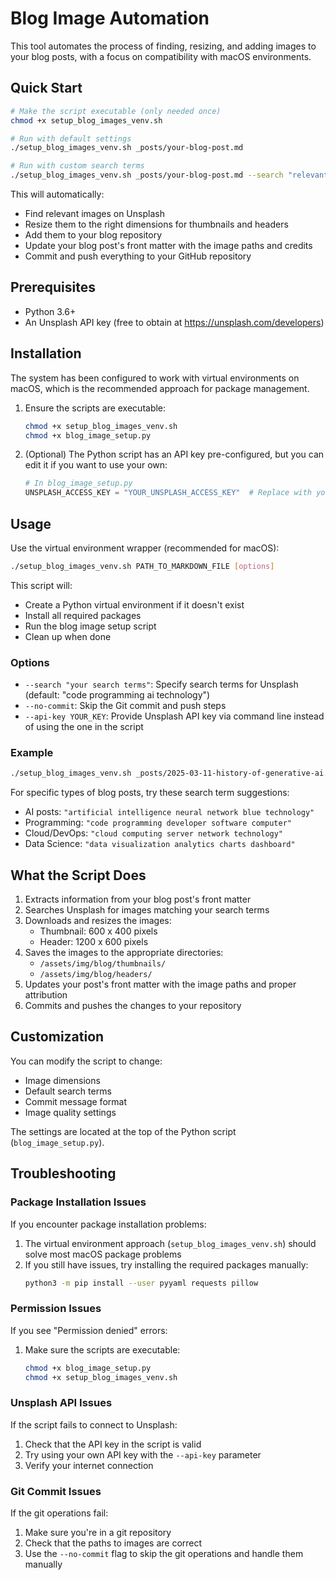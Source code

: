 # Blog Image Automation

This tool automates the process of finding, resizing, and adding images to your blog posts, with a focus on compatibility with macOS environments.

## Quick Start

```bash
# Make the script executable (only needed once)
chmod +x setup_blog_images_venv.sh

# Run with default settings
./setup_blog_images_venv.sh _posts/your-blog-post.md

# Run with custom search terms
./setup_blog_images_venv.sh _posts/your-blog-post.md --search "relevant keywords for your post"
```

This will automatically:
- Find relevant images on Unsplash
- Resize them to the right dimensions for thumbnails and headers
- Add them to your blog repository
- Update your blog post's front matter with the image paths and credits
- Commit and push everything to your GitHub repository

## Prerequisites

- Python 3.6+
- An Unsplash API key (free to obtain at https://unsplash.com/developers)

## Installation

The system has been configured to work with virtual environments on macOS, which is the recommended approach for package management.

1. Ensure the scripts are executable:
   ```bash
   chmod +x setup_blog_images_venv.sh
   chmod +x blog_image_setup.py
   ```

2. (Optional) The Python script has an API key pre-configured, but you can edit it if you want to use your own:
   ```python
   # In blog_image_setup.py
   UNSPLASH_ACCESS_KEY = "YOUR_UNSPLASH_ACCESS_KEY"  # Replace with your key
   ```

## Usage

Use the virtual environment wrapper (recommended for macOS):

```bash
./setup_blog_images_venv.sh PATH_TO_MARKDOWN_FILE [options]
```

This script will:
- Create a Python virtual environment if it doesn't exist
- Install all required packages
- Run the blog image setup script
- Clean up when done

### Options

- `--search "your search terms"`: Specify search terms for Unsplash (default: "code programming ai technology")
- `--no-commit`: Skip the Git commit and push steps
- `--api-key YOUR_KEY`: Provide Unsplash API key via command line instead of using the one in the script

### Example

```bash
./setup_blog_images_venv.sh _posts/2025-03-11-history-of-generative-ai.md --search "generative ai history timeline technology"
```

For specific types of blog posts, try these search term suggestions:

- AI posts: `"artificial intelligence neural network blue technology"`
- Programming: `"code programming developer software computer"`
- Cloud/DevOps: `"cloud computing server network technology"`
- Data Science: `"data visualization analytics charts dashboard"`

## What the Script Does

1. Extracts information from your blog post's front matter
2. Searches Unsplash for images matching your search terms
3. Downloads and resizes the images:
   - Thumbnail: 600 x 400 pixels
   - Header: 1200 x 600 pixels
4. Saves the images to the appropriate directories:
   - `/assets/img/blog/thumbnails/`
   - `/assets/img/blog/headers/`
5. Updates your post's front matter with the image paths and proper attribution
6. Commits and pushes the changes to your repository

## Customization

You can modify the script to change:
- Image dimensions
- Default search terms
- Commit message format
- Image quality settings

The settings are located at the top of the Python script (`blog_image_setup.py`).

## Troubleshooting

### Package Installation Issues

If you encounter package installation problems:

1. The virtual environment approach (`setup_blog_images_venv.sh`) should solve most macOS package problems
2. If you still have issues, try installing the required packages manually:
   ```bash
   python3 -m pip install --user pyyaml requests pillow
   ```

### Permission Issues

If you see "Permission denied" errors:

1. Make sure the scripts are executable:
   ```bash
   chmod +x blog_image_setup.py
   chmod +x setup_blog_images_venv.sh
   ```

### Unsplash API Issues

If the script fails to connect to Unsplash:

1. Check that the API key in the script is valid
2. Try using your own API key with the `--api-key` parameter
3. Verify your internet connection

### Git Commit Issues

If the git operations fail:

1. Make sure you're in a git repository
2. Check that the paths to images are correct
3. Use the `--no-commit` flag to skip the git operations and handle them manually
